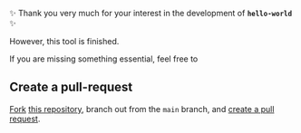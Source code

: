 ✨ Thank you very much for your interest in the development of **`hello-world`** ✨

However, this tool is finished.

If you are missing something essential, feel free to


## Create a pull-request

[Fork](https://docs.github.com/en/pull-requests/collaborating-with-pull-requests/working-with-forks/fork-a-repo) 
[this repository](https://github.com/defgsus/hello-world), 
branch out from the `main` branch, and 
[create a pull request](https://docs.github.com/en/pull-requests/collaborating-with-pull-requests/proposing-changes-to-your-work-with-pull-requests/creating-a-pull-request).
